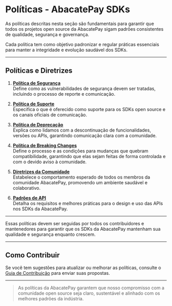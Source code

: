 
# Políticas - AbacatePay SDKs

As políticas descritas nesta seção são fundamentais para garantir que todos os projetos open source da AbacatePay sigam padrões consistentes de qualidade, segurança e governança.

Cada política tem como objetivo padronizar e regular práticas essenciais para manter a integridade e evolução saudável dos SDKs.

---

## Políticas e Diretrizes

1. **[Política de Segurança](/policies/SECURITY_POLICY.md)**  
   Define como as vulnerabilidades de segurança devem ser tratadas, incluindo o processo de reporte e comunicação.

2. **[Política de Suporte](/policies/SUPPORT_POLICY.md)**  
   Especifica o que é oferecido como suporte para os SDKs open source e os canais oficiais de comunicação.

3. **[Política de Deprecação](/policies/DEPRECATION_POLICY.md)**  
   Explica como lidamos com a descontinuação de funcionalidades, versões ou APIs, garantindo comunicação clara com a comunidade.

4. **[Política de Breaking Changes](/policies/BREAKING_CHANGES_POLICY.md)**  
   Define o processo e as condições para mudanças que quebram compatibilidade, garantindo que elas sejam feitas de forma controlada e com o devido aviso à comunidade.

5. **[Diretrizes da Comunidade](/policies/COMMUNITY_GUIDELINES.md)**  
   Estabelece o comportamento esperado de todos os membros da comunidade AbacatePay, promovendo um ambiente saudável e colaborativo.

6. **[Padrões de API](/policies/API_STANDARDS.md)**  
   Detalha os requisitos e melhores práticas para o design e uso das APIs nos SDKs da AbacatePay.

---

Essas políticas devem ser seguidas por todos os contribuidores e mantenedores para garantir que os SDKs da AbacatePay mantenham sua qualidade e segurança enquanto crescem.

---

## Como Contribuir

Se você tem sugestões para atualizar ou melhorar as políticas, consulte o [Guia de Contribuição](/contributors/CONTRIBUTING.md) para enviar suas propostas.

---

> As políticas da AbacatePay garantem que nosso compromisso com a comunidade open source seja claro, sustentável e alinhado com os melhores padrões da indústria.
